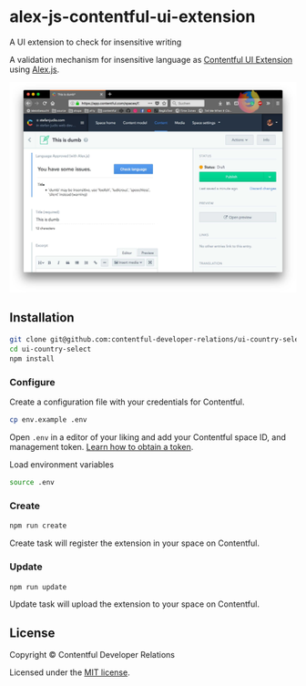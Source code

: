 # alex-js-contentful-ui-extension
A UI extension to check for insensitive writing

A validation mechanism for insensitive language as [Contentful UI Extension](https://www.contentful.com/developers/docs/concepts/uiextensions/) using [Alex.js](http://alexjs.com/).

![figure](https://raw.githubusercontent.com/stefanjudis/alex-js-contentful-ui-extension/master/demo.jpg "Alex.js Contentful UI Extension demo")

## Installation

```sh
git clone git@github.com:contentful-developer-relations/ui-country-select.git
cd ui-country-select
npm install
```

### Configure

Create a configuration file with your credentials for Contentful.

```sh
cp env.example .env
```

Open `.env` in a editor of your liking and add your Contentful space ID, and management token. [Learn how to obtain a token](https://www.contentful.com/developers/docs/references/authentication/#getting-an-oauth-token).

Load environment variables

```sh
source .env
```

### Create

```sh
npm run create
```

Create task will register the extension in your space on Contentful.

### Update

```sh
npm run update
```

Update task will upload the extension to your space on Contentful.

## License

Copyright &copy; Contentful Developer Relations

Licensed under the [MIT license](https://github.com/contentful/developer-relations/ui-country-select/blob/master/LICENSE).